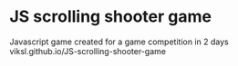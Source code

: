 # JS scrolling shooter game
 Javascript game created for a game competition in 2 days
viksl.github.io/JS-scrolling-shooter-game
